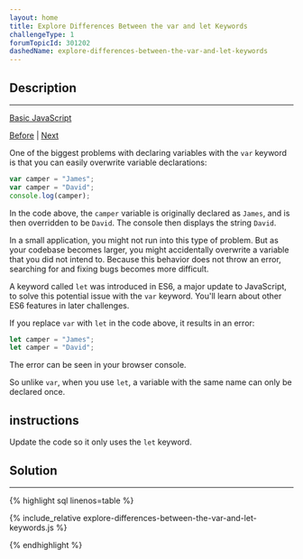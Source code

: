 ```yaml
---
layout: home
title: Explore Differences Between the var and let Keywords
challengeType: 1
forumTopicId: 301202
dashedName: explore-differences-between-the-var-and-let-keywords
---
```


<div class="row">
<div class="columnStmt" markdown="1">

## Description
------

[Basic JavaScript](../basic-javascript/README.html) 

[Before](./understanding-case-sensitivity-in-variables.md)  | [Next](./declare-a-read-only-variable-with-the-const-keyword.md) 

One of the biggest problems with declaring variables with the `var` keyword is that you can easily overwrite variable declarations:

```js
var camper = "James";
var camper = "David";
console.log(camper);
```

In the code above, the `camper` variable is originally declared as `James`, and is then overridden to be `David`. The console then displays the string `David`.

In a small application, you might not run into this type of problem. But as your codebase becomes larger, you might accidentally overwrite a variable that you did not intend to. Because this behavior does not throw an error, searching for and fixing bugs becomes more difficult.

A keyword called `let` was introduced in ES6, a major update to JavaScript, to solve this potential issue with the `var` keyword. You'll learn about other ES6 features in later challenges.

If you replace `var` with `let` in the code above, it results in an error:

```js
let camper = "James";
let camper = "David";
```

The error can be seen in your browser console.

So unlike `var`, when you use `let`, a variable with the same name can only be declared once.

##  instructions 

Update the code so it only uses the `let` keyword.

</div>
<div class="columnSol" markdown="1">

## Solution
------

{% highlight sql linenos=table %}

{% include_relative explore-differences-between-the-var-and-let-keywords.js %}

{% endhighlight %}

</div>
</div>

